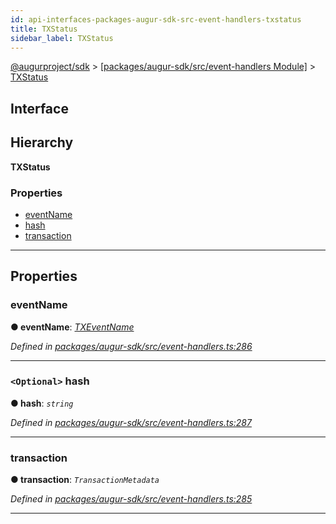 ```yaml
---
id: api-interfaces-packages-augur-sdk-src-event-handlers-txstatus
title: TXStatus
sidebar_label: TXStatus
---
```


[@augurproject/sdk](api-readme.md) > [[packages/augur-sdk/src/event-handlers Module]](api-modules-packages-augur-sdk-src-event-handlers-module.md) > [TXStatus](api-interfaces-packages-augur-sdk-src-event-handlers-txstatus.md)

## Interface

## Hierarchy

**TXStatus**

### Properties

* [eventName](api-interfaces-packages-augur-sdk-src-event-handlers-txstatus.md#eventname)
* [hash](api-interfaces-packages-augur-sdk-src-event-handlers-txstatus.md#hash)
* [transaction](api-interfaces-packages-augur-sdk-src-event-handlers-txstatus.md#transaction)

---

## Properties

<a id="eventname"></a>

###  eventName

**● eventName**: *[TXEventName](api-enums-packages-augur-sdk-src-constants-txeventname.md)*

*Defined in [packages/augur-sdk/src/event-handlers.ts:286](https://github.com/AugurProject/augur/blob/bae2172ca0/packages/augur-sdk/src/event-handlers.ts#L286)*

___
<a id="hash"></a>

### `<Optional>` hash

**● hash**: *`string`*

*Defined in [packages/augur-sdk/src/event-handlers.ts:287](https://github.com/AugurProject/augur/blob/bae2172ca0/packages/augur-sdk/src/event-handlers.ts#L287)*

___
<a id="transaction"></a>

###  transaction

**● transaction**: *`TransactionMetadata`*

*Defined in [packages/augur-sdk/src/event-handlers.ts:285](https://github.com/AugurProject/augur/blob/bae2172ca0/packages/augur-sdk/src/event-handlers.ts#L285)*

___

